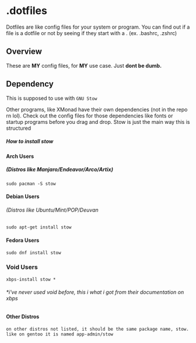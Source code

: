# .dotfiles
Dotfiles are like config files for your system or program. You can find out if a file is a dotfile or not by seeing if they start with a . (ex. .bashrc, .zshrc) 

## Overview

These are **MY** config files, for **MY** use case. Just **dont be dumb.**  

## Dependency
This is supposed to use with ```GNU Stow```

Other programs, like XMonad have their own dependencies (not in the repo rn lol). Check out the config files for those dependencies like fonts or startup programs before you drag and drop. Stow is just the main way this is structured

##### How to install stow

#### Arch Users
##### (Distros like Manjaro/Endeavor/Arco/Artix)
```
sudo pacman -S stow
```

#### Debian Users 
###### (Distros like Ubuntu/Mint/POP/Deuvan
```
sudo apt-get install stow
```
#### Fedora Users
```
sudo dnf install stow
```
### Void Users
```
xbps-install stow *
```
###### *i've never used void before, this i what i got from their documentation on xbps

#### Other Distros
```
on other distros not listed, it should be the same package name, stow. like on gentoo it is named app-admin/stow
```
